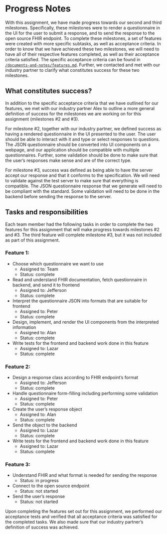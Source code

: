 # Progress Notes

With this assignment, we have made progress towards our second and third milestones. Specifically, these milestones were to render a questionnaire in the UI for the user to submit a response, and to send the response to the open source FHIR endpoint. To complete these milestones, a set of features were created with more specific subtasks, as well as acceptance criteria. In order to know that we have achieved these two milestones, we will need to have all of their respective features completed, as well as their acceptance criteria satisfied. The specific acceptance criteria can be found in [`/documents-and-notes/features.md`](features.md). Further, we contacted and met with our industry partner to clarify what constitutes success for these two milestones.

## What constitutes success?
In addition to the specific acceptance criteria that we have outlined for our features, we met with our industry partner Alex to outline a more general definition of success for the milestones we are working on for this assignment (milestones #2 and #3).

For milestone #2, together with our industry partner, we defined success as having a rendered questionnaire in the UI presented to the user. The user should be able to interact with it and type or select responses to questions. The JSON questionnaire should be converted into UI components on a webpage, and our application should be compatible with multiple questionnaires. Further, some validation should be done to make sure that the user’s responses make sense and are of the correct type.

For milestone #3, success was defined as being able to have the server accept our response and that it conforms to the specification. We will need to validate against the test server to make sure that everything is compatible. The JSON questionnaire response that we generate will need to be compliant with the standard. Some validation will need to be done in the backend before sending the response to the server.

## Tasks and responsibilities
Each team member had the following tasks in order to complete the two features for this assignment that will make progress towards milestones #2 and #3. The third feature will complete milestone #3, but it was not included as part of this assignment.
### Feature 1:
- Choose which questionnaire we want to use
  - Assigned to: Team
  - Status: complete
- Read and understand FHIR documentation, fetch questionnaire in backend, and send it to frontend
  - Assigned to: Jefferson
  - Status: complete
- Interpret the questionnaire JSON into formats that are suitable for frontend
  - Assigned to: Peter
  - Status: complete
- Design, implement, and render the UI components from the interpreted information
  - Assigned to: Alan
  - Status: complete
- Write tests for the frontend and backend work done in this feature
  - Assigned to: Lazar
  - Status: complete
### Feature 2:
- Design a response class according to FHIR endpoint’s format
  - Assigned to: Jefferson
  - Status: complete
- Handle questionnaire form-filling including performing some validation
  - Assigned to: Peter
  - Status: complete
- Create the user’s response object
  - Assigned to: Alan
  - Status: complete
- Send the object to the backend
  - Assigned to: Lazar
  - Status: complete
- Write tests for the frontend and backend work done in this feature
  - Assigned to: Lazar
  - Status: complete
### Feature 3:
- Understand FHIR and what format is needed for sending the response
  - Status: in progress
- Connect to the open source endpoint
  - Status: not started
- Send the user’s response
  - Status: not started

Upon completing the features set out for this assignment, we performed our acceptance tests and verified that all acceptance criteria was satisfied for the completed tasks. We also made sure that our industry partner’s definition of success was achieved.